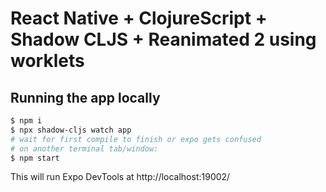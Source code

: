 # React Native + ClojureScript + Shadow CLJS + Reanimated 2 using worklets


## Running the app locally

```sh
$ npm i
$ npx shadow-cljs watch app
# wait for first compile to finish or expo gets confused 
# on another terminal tab/window:
$ npm start
```
This will run Expo DevTools at http://localhost:19002/
